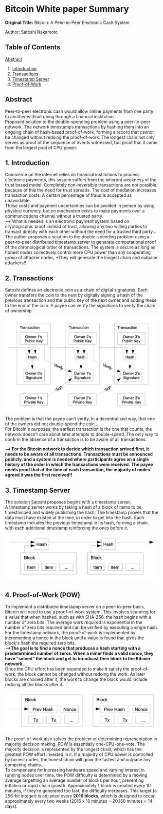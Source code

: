 # Bitcoin White paper Summary

**Original Title:**
Bitcoin: A Peer-to-Peer Electronic Cash System

Author:
Satoshi Nakamoto

## Table of Contents
[Abstract](#abstract)
1. [Introduction](#introduction)
2. [Transactions](#transactions)
3. [Timestamp Server](#timestamp-server)
4. [Proof-of-Work](#proof-of-work)

## Abstract

Peer-to-peer electronic cash would allow online payments from one party to another without going through a financial institution.  
Proposed solution to the double-spending problem using a peer-to-peer network. The network timestamps transactions by hashing them into an ongoing chain of hash-based proof-of-work, forming a record that cannot be changed without redoing the proof-of-work. The longest chain not only serves as proof of the sequence of events witnessed, but proof that it came from the largest pool of CPU power.

## 1. Introduction

Commerce on the internet relies on financial institutions to process electronic payments, this system suffers from the inherent weakness of the trust based model. Completely non-reversible transactions are not possible, because of this the need for trust spreads. The cost of mediation increases transaction costs. A certain percentage of fraud is accepted as unavoidable.  
These costs and payment uncertainties can be avoided in person by using physical currency, but no mechanism exists to make payments over a communications channel without a trusted party.  
--> What is needed is an electronic payment system based on cryptographic proof instead of trust, allowing any two willing parties to transact directly with each other without the need for a trusted third party... The author proposes a solution to the double-spending problem using a peer-to-peer distributed timestamp server to generate computational proof of the chronological order of transactions. The system is secure as long as honest nodes collectively control more CPU power than any cooperating group of attacker nodes, *They will generate the longest chain and outpace attackers!!

## 2. Transactions

Satoshi defines an electronic coin as a chain of digital signatures. Each owner transfers the coin to the next by digitally signing a hash of the previous transaction and the public key of the next owner and adding these to the end of the coin. A payee can verify the signatures to verify the chain of ownership.

![Bitcoin Transactions](images/bitcoin-transactions.png)

The problem is that the payee can't verify, in a decentralised way, that one of the owners did not double-spend the coin...  
For Bitcoin's purposes, the earliest transaction is the one that counts, the network doesn't care about later attempts to double-spend. The only way to confirm the absence of a transaction is to be aware of all transactions.  

**--> For the Bitcoin network to decide which transaction arrived first, it needs to be aware of all transactions. Transactions must be announced publicly, and a system is needed where participants agree on a single history of the order in which the transactions were received.**
**The payee needs proof that at the time of each transaction, the majority of nodes agreed it was the first received!!**

## 3. Timestamp Server

The solution Satoshi proposes begins with a timestamp server.  
A timestamp server works by taking a hash of a block of items to be timestamped and widely publishing the hash. The timestamp proves that the data must have existed at the time, in order to get into the hash. Each timestamp includes the previous timestamp in its hash, forming a chain, with each additional timestamp reinforcing the ones before it.

![Timestamp Server](images/bitcoin-timestamp-server.png)

## 4. Proof-of-Work (POW)

To implement a distributed timestamp server on a peer-to-peer basis, Bitcoin will need to use a proof-of-work system. This involves scanning for a value that when hashed, such as with SHA-256, the hash begins with a number of zero bits. The average work required is exponential in the number of zero bits required and can be verified by executing a single hash. For the timestamp network, the proof-of-work is implemented by incrementing a nonce in the block until a value is found that gives the block's hash the required zero bits.  
**-->The goal is to find a nonce that produces a hash starting with a predetermined number of zeros. When a miner finds a valid nonce, they have "solved" the block and get to broadcast their block to the Bitcoin network.**  
Once the CPU effort has been expended to make it satisfy the proof-of-work, the block cannot be changed without redoing the work. As later blocks are chained after it, the work to change the block would include redoing all the blocks after it.

![Proof-of-Work](images/bitcoin-proof-of-work.png)

The proof-of-work also solves the problem of determining representation in majority decision making. POW is essentially one-CPU-one-vote. The majority decision is represented by the longest chain, which has the greatest POW effort invested in it. If a majority of CPU power is controlled by honest nodes, the honest chain will grow the fastest and outpace any competing chains...  
To compensate for increasing hardware speed and varying interest in running nodes over time, the POW difficulty is determined by a moving average targetting an average number of blocks per hour, preventing inflation or rapid chain growth. Approximately 1 block is created every 10 minutes, if they're generated too fast, the difficulty increases. This target (a 256-bit integer) is adjusted every **2016 blocks**, which is designed to occur approximately every two weeks (2016 x 10 minutes = 20,160 minutes ≈ 14 days).
